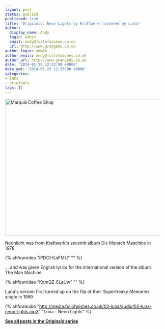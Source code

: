 ```yaml
---
layout: post
status: publish
published: true
title: 'Originals: Neon Lights by Kraftwerk (covered by Luna)'
author:
  display_name: Andy
  login: admin
  email: andy@fullofwishes.co.uk
  url: http://www.grange85.co.uk
author_login: admin
author_email: andy@fullofwishes.co.uk
author_url: http://www.grange85.co.uk
date: '2014-01-29 12:33:00 +0000'
date_gmt: '2014-01-29 12:33:00 +0000'
categories:
- luna
- originals
tags: []
---
```

<p><a href="http://www.flickr.com/photos/galt-museum/4188238621/" title="Marquis Coffee Shop by Galt Museum &amp; Archives on The Commons, on Flickr"><img class="aligncenter" src="http://farm3.staticflickr.com/2489/4188238621_74bd9d09ae_z.jpg?zz=1" width="640" height="445" alt="Marquis Coffee Shop"></a></p>
<p>Neonlicht was from Kraftwerk's seventh album Die Mensch·Maschine in 1978<br />
</p>
{% ahfowvideo "iPDCiHLsFMU" "" %}
<p>... and was given English lyrics for the international version of the album The Man Machine<br />
</p>
{% ahfowvideo "KqmGZ_6LaUw" "" %}
<p>Luna's version first turned up on the flip of their Superfreaky Memories single in 1999</p>

{% ahfowaudio "http://media.fullofwishes.co.uk/02-luna/audio/02-luna-neon-lights.mp3" "Luna - Neon Lights" %}

<p><strong><a href="/category/originals/" title="List: Originals">See all posts in the Originals series</a></strong></p>
